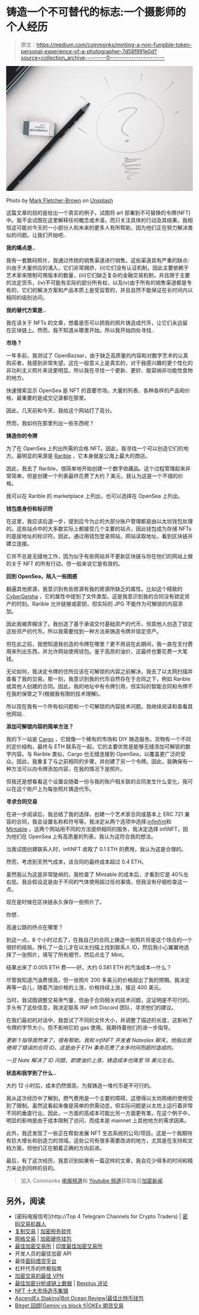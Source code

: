 # 铸造一个不可替代的标志:一个摄影师的个人经历

> 原文：<https://medium.com/coinmonks/minting-a-non-fungible-token-personal-experience-of-a-photographer-7d58f991e0d?source=collection_archive---------0----------------------->

![](img/89e91d5fd9f88a55c30369dd81c70d61.png)

Photo by [Mark Fletcher-Brown](https://unsplash.com/@boab?utm_source=medium&utm_medium=referral) on [Unsplash](https://unsplash.com?utm_source=medium&utm_medium=referral)

这篇文章的目的是给出一个真实的例子，试图将 art 部署到不可替换的令牌(NFT)中。我不会试图在这里解释任何概念或术语，而只关注具体的行动及其结果。我相信这可能对今天的一小部分人和未来的更多人有所帮助，因为他们正在努力解决类似的问题。让我们开始吧..

**我的痛点是..**

我有一套数码照片，我通过传统的销售渠道进行销售。这些渠道具有严重的缺点:(I)由于大量供应的涌入，它们非常拥挤，(ii)它们没有认证机制，因此主要依赖于艺术家来限制可用版本的数量，(iii)它们缺乏复杂的金融交易机制，并且限于主要的法定货币，(iv)不可能有实际的部分所有权，以及(v)由于所有的销售渠道都是专有的，它们的解决方案和产品本质上是受监管的，并且自然不能保证在长时间内以相同的级别访问。

**我的替代方案是..**

我在读关于 NFTs 的文章，想着是否可以把我的照片铸造成代币，让它们永远留在区块链上。然而，我不知道从哪里开始。所以我开始四处寻找..

**市场？**

一年多前，我测试了 OpenBazaar，由于缺乏高质量的内容和对数字艺术的认真购买者，我感到非常失望。这在一般意义上是真实的，对于我感兴趣的更个性化的非功利主义照片来说更明显。所以我在寻找一个更新、更好、能容纳非功能性食物的地方。

快速搜索显示 OpenSea 是 NFT 的首要市场。大量的列表、各种各样的产品和价格，最重要的是成交记录都在那里。

因此，几天前和今天，我给这个网站打了高分。

然而，我如何在那里列出一些东西呢？

**铸造你的令牌**

为了在 OpenSea 上列出所需的合格 NFT。因此，我寻找一个可以创造它们的地方。最明显的来源是 [Rarible](https://app.rarible.com/) ，它本身就是公海上最大的商店。

因此，我去了 Rarible，很简单地开始创建一个数字收藏品。这个过程管理起来非常简单，但是创建一个列表最终花费了大约 7 美元，我认为这是一个不错的价格。

我可以在 Rarible 的 marketplace 上列出，也可以选择在 OpenSea 上列出。

**钱包是身份和标识符**

在这里，我应该后退一步，提到迄今为止的大部分账户管理都是由以太坊钱包处理的。这些站点中的大多数实际上都接受几个主要的站点，因此钱包成为存储 NFTs 的底层地址的标识符。因此，通过用钱包登录网站，网站读取地址，看到区块链并建立连接。

它并不总是无缝地工作，因为似乎有些网站并不更新区块链与你在他们的网站上做的关于 NFT 的所有行动，但一般来说它是有效的。

**回到 OpenSea，陷入一些困惑**

翻遍其他房源，我意识到有些房源有我的房源所缺乏的属性。比如这个精致的 [CyberGeisha](https://opensea.io/assets/0xd0c402bcbcb5e70157635c41b2810b42fe592bb0/10) ，它的属性中提到了文件类型。这是我意识到我的合同没有锁定资产的时刻。Rarible 允许链接或密钥，但实际的 JPG 不能作为可解锁的内容添加。

因此我被弄糊涂了。我创造了基于承诺交付基础资产的代币，但其他人创造了锁定这些资产的代币。所以我需要找到一种方法来铸造令牌并锁定资产。

但在此之前，我想知道我创造的令牌在哪里？更不用说在此期间，我一直在支付费用来列出东西，并允许网站使用钱包。鉴于高昂的油价，这最终也要花费一大笔钱。

无论如何，我决定令牌的住所应该在可解锁的内容之前解决，我去了以太网扫描并查看了我的交易。那一刻，我意识到我的代币自然存在于合同之下，例如 Rarible 或其他人创建的合同。因此，我的地址中有令牌引用，但实际的智能合同和令牌不在我的保管之下(根据我有限的技术理解)。

所以现在我有一个所有权问题和一个可解锁的内容技术问题。我继续阅读和查看其他网站..

**添加可解锁内容的简单方法？**

我的下一站是 [Cargo](https://www.cargo.build/) ，它就像一个稀有的市场和 DIY 铸造服务。货物有一个不同的定价结构，最终与 ETH 联系在一起。它的主要优势是能够无缝添加可解锁的数字内容。与 Rarible 类似，Cargo 也无缝连接到 OpenSea，以覆盖更广泛的受众。因此，我重复了与之前相同的步骤，并创建了另一个令牌。因此，我确保有一种方法可以向令牌添加内容，在我的情况下是照片。

但我还是想看看这个设置会随着一份与我的账户相关联的合同发生什么变化，我可以在这个账户上为每张照片铸造代币。

**寻求合同交易**

在进一步阅读后，我总结了我的选择，创建一个艺术家合同或基本上 ERC 721 兼容的合同，我会设置名称和符号等。我决定从两个选项中选择:[infinfint](https://www.infinft.com/#mint)和 [Mintable](https://mintable.app/) 。这两个网站用不同的方法提供相同的服务，我决定选择 infiNFT，因为他们在 OpenSea 上有高质量的列表，我认为这符合我的想法。

当我试图创建联系人时，infiNFT 收取了 0.1 ETH 的费用，我认为这是合理的。

然而，考虑到天然气成本，该合同的最终成本超过 0.4 ETH。

虽然我认为这是非常陡峭的，我检查了 Mintable 的成本后，才看到它是 40%左右低。我会假设这是由于不同的气体使用超过任何事情，但我没有仔细检查这一点。

现在是时候在区块链永久保存一些照片了。

你想..

高速公路的终点在哪里？

到这一点，8 个小时过去了，在我自己的合同上铸造一张照片将是这个场合的一个很好的结局。挣扎了一会儿才在以太扫描上找到联系人 ID，然后我小心翼翼地选择了一张照片，填写了所有细节，然后点击了 Mint。

结果出来了:0.005 ETH 费——好。大约 0.581 ETH 的汽油成本—什么？

尽管我知道汽油费很高，但一张照片 200 多美元的价格超出了我的预期。我决定再等一会儿，随着汽油价格的上涨，价格持续上涨，接近 400 美元。

当时，我试图调整交易用气量，但由于合同相关的技术问题，这证明是不可行的。手头有了这些信息，我决定联系 INF inft Discord 团队，寻求他们的建议。

在我们最初的对话中，我尝试了不同的文件大小，并调整了描述的长度，这影响了令牌的字节大小，但不影响它的 gas 使用。我期待着他们的进一步指导。

*更新 1:指导居然来了，很有帮助。我和 infiNFT 开发者 Natealex 聊天，他指出我使用了错误的合同 ID。这是由于 ETH 事务花费了太多时间而超时造成的。*

*一旦 Nate 解决了 ID 问题，即使油价上涨，铸造成本也降至 18 美元左右。*

**状态和我学到了什么..**

大约 12 小时后，成本仍然很高，为我铸造一堆代币是不可行的。

我从这次经历中了解到，燃气费用是一个主要的障碍，这使得以太坊网络的使用受到了限制。虽然这看起来像是简单的供需动态，但实际问题是以太坊上运行着非常不同的垂直行业。因此，一方面的高成本可能比另一方面更有害。在这个例子中，明显的影响是由于成本限制了访问，而成本是 mainnet 上其他地方的需求因素。

此外，我还发现了一些正在帮助发展 NFT 生态系统的公司/项目。这是一个我期待有巨大增长和创造力的领域。这些公司有很多需要改进的地方，尤其是在支持和文档方面，但他们正在朝着正确的方向前进。

最后，有了这次经历，我意识到如果有一篇这样的文章，我会花少得多的时间和精力来达到同样的目的。

> 加入 Coinmonks [电报频道](https://t.me/coincodecap)和 [Youtube 频道](https://www.youtube.com/c/coinmonks/videos)获取每日[加密新闻](http://coincodecap.com/)

## 另外，阅读

*   [密码电报信号](http://Top 4 Telegram Channels for Crypto Traders) | [密码交易机器人](/coinmonks/crypto-trading-bot-c2ffce8acb2a)
*   [复制交易](/coinmonks/top-10-crypto-copy-trading-platforms-for-beginners-d0c37c7d698c) | [加密税务软件](/coinmonks/crypto-tax-software-ed4b4810e338)
*   [网格交易](https://coincodecap.com/grid-trading) | [加密硬件钱包](/coinmonks/the-best-cryptocurrency-hardware-wallets-of-2020-e28b1c124069)
*   [最佳加密交易所](/coinmonks/crypto-exchange-dd2f9d6f3769) | [印度最佳加密交易所](/coinmonks/bitcoin-exchange-in-india-7f1fe79715c9)
*   开发人员的最佳加密 API
*   最佳[密码借贷平台](/coinmonks/top-5-crypto-lending-platforms-in-2020-that-you-need-to-know-a1b675cec3fa)
*   杠杆代币的终极指南
*   [加密交易的最佳 VPN](https://coincodecap.com/best-vpns-for-crypto-trading)
*   [最佳加密分析或链上数据](https://coincodecap.com/blockchain-analytics) | [Bexplus 评论](https://coincodecap.com/bexplus-review)
*   [NFT 十大市场造币集锦](https://coincodecap.com/nft-marketplaces)
*   [AscendEx Staking](https://coincodecap.com/ascendex-staking)|[Bot Ocean Review](https://coincodecap.com/bot-ocean-review)|[最佳比特币钱包](https://coincodecap.com/bitcoin-wallets-india)
*   [Bitget 回顾](https://coincodecap.com/bitget-review)|[Gemini vs block fi](https://coincodecap.com/gemini-vs-blockfi)|[OKEx 期货交易](https://coincodecap.com/okex-futures-trading)